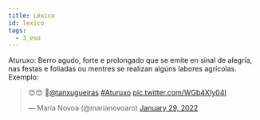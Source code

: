 ```yaml
---
title: Léxico
id: lexico
tags:
  - 3_eso
---
```

Aturuxo: Berro agudo, forte e prolongado que se emite en sinal de alegría, nas festas e foliadas ou mentres se realizan algúns labores agrícolas.
Exemplo:

<blockquote class="twitter-tweet"><p lang="und" dir="ltr">😍😍 🙌<a href="https://twitter.com/tanxugueiras?ref_src=twsrc%5Etfw">@tanxugueiras</a> <a href="https://twitter.com/hashtag/Aturuxo?src=hash&amp;ref_src=twsrc%5Etfw">#Aturuxo</a> <a href="https://t.co/WGb4XIy04I">pic.twitter.com/WGb4XIy04I</a></p>&mdash; María Novoa (@marianovoaro) <a href="https://twitter.com/marianovoaro/status/1487546549055934471?ref_src=twsrc%5Etfw">January 29, 2022</a></blockquote> <script async src="https://platform.twitter.com/widgets.js" charset="utf-8"></script> 